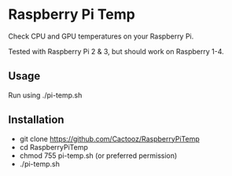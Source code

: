 # Raspberry Pi Temp
Check CPU and GPU temperatures on your Raspberry Pi.

Tested with Raspberry Pi 2 & 3, but should work on Raspberry 1-4.

## Usage
Run using ./pi-temp.sh

## Installation
* git clone https://github.com/Cactooz/RaspberryPiTemp
* cd RaspberryPiTemp
* chmod 755 pi-temp.sh (or preferred permission)
* ./pi-temp.sh
